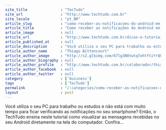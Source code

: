 ```yaml
---
site_title               : "TecTudo"
site_url                 : "http://www.techtudo.com.br"
site_locale              : "pt_BR"
article_slug             : "como-receber-as-notificacoes-do-android-em-seu-computador"
article_title            : "Como receber as notificações do Android em seu computador"
article_image            : null
article_url              : "http://www.techtudo.com.br/dicas-e-tutoriais/noticia/2013/10/como-receber-as-notificacoes-do-android-em-seu-computador.html"
article_published_at     : null
article_description      : "Você utiliza o seu PC para trabalho ou estudos e não está com muito tempo para ficar verificando as notificações no seu smartphone? Então, o TechTudo ensina neste tutorial como visualizar as mensagens recebidas no seu Android diretamente na tela do computador. Confira..."
article_author_name      : "Thiago Bittencourt"
article_author_image     : "http://s2.glbimg.com/67lg3N0twtq7ohtftiYrQUoisyo=/30x30/s2.glbimg.com/dAso4Dgux-g8X2dt0fiJ8nVwoDA=/0x0:401x403/75x75/s.glbimg.com/po/tt2/f/original/2013/03/26/thiago_1.jpg"
article_author_biography : null
article_author_profile   : "http://www.techtudo.com.br/colaborador/thiago-bittencourt.html"
article_author_facebook  : null
article_author_twitter   : null
category                 : ['business']
tags                     : ['TecTudo']
permalink                : "/:categories/como-receber-as-notificacoes-do-android-em-seu-computador/"
layout                   : post
---
```


Você utiliza o seu PC para trabalho ou estudos e não está com muito tempo para ficar verificando as notificações no seu smartphone? Então, o TechTudo ensina neste tutorial como visualizar as mensagens recebidas no seu Android diretamente na tela do computador. Confira...
